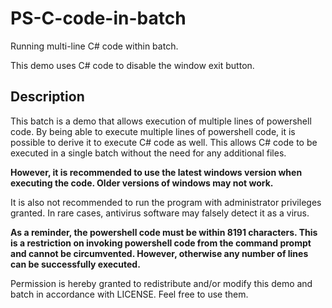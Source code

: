 # PS-C-code-in-batch
Running multi-line C# code within batch.

This demo uses C# code to disable the window exit button.
## Description
This batch is a demo that allows execution of multiple lines of powershell code.
By being able to execute multiple lines of powershell code, it is possible to derive it to execute C# code as well.
This allows C# code to be executed in a single batch without the need for any additional files.

**However, it is recommended to use the latest windows version when executing the code. Older versions of windows may not work.**

It is also not recommended to run the program with administrator privileges granted. In rare cases, antivirus software may falsely detect it as a virus.

**As a reminder, the powershell code must be within 8191 characters.
This is a restriction on invoking powershell code from the command prompt and cannot be circumvented.
However, otherwise any number of lines can be successfully executed.**


Permission is hereby granted to redistribute and/or modify this demo and batch in accordance with LICENSE. Feel free to use them.

